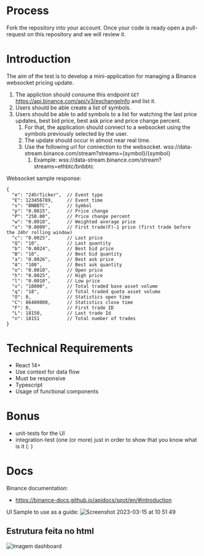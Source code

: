 # Process

Fork the repository into your account. Once your code is ready open a pull-request on this repository and we will review it.

# Introduction

The aim of the test is to develop a mini-application for managing a Binance websocket pricing update.

1. The appliction should consume this endpoint `GET` https://api.binance.com/api/v3/exchangeInfo and list it. 
2. Users should be able create a list of symbols.
3. Users should be able to add symbols to a list for watching the last price updates, best bid price, best ask price and price change percent.
   1. For that, the application should connect to a websocket using the symbols previously selected by the user.
   2. The update should occur in almost near real time.
   3. Use the following url for connection to the websocket. wss://data-stream.binance.com/stream?streams={symbol}/{symbol}
      1. Example: wss://data-stream.binance.com/stream?streams=ethbtc/bnbbtc

Websocket sample response:
```
{
  "e": "24hrTicker",  // Event type
  "E": 123456789,     // Event time
  "s": "BNBBTC",      // Symbol
  "p": "0.0015",      // Price change
  "P": "250.00",      // Price change percent
  "w": "0.0018",      // Weighted average price
  "x": "0.0009",      // First trade(F)-1 price (first trade before the 24hr rolling window)
  "c": "0.0025",      // Last price
  "Q": "10",          // Last quantity
  "b": "0.0024",      // Best bid price
  "B": "10",          // Best bid quantity
  "a": "0.0026",      // Best ask price
  "A": "100",         // Best ask quantity
  "o": "0.0010",      // Open price
  "h": "0.0025",      // High price
  "l": "0.0010",      // Low price
  "v": "10000",       // Total traded base asset volume
  "q": "18",          // Total traded quote asset volume
  "O": 0,             // Statistics open time
  "C": 86400000,      // Statistics close time
  "F": 0,             // First trade ID
  "L": 18150,         // Last trade Id
  "n": 18151          // Total number of trades
}
````

# Technical Requirements

- React 14+
- Use context for data flow
- Must be responsive
- Typescript
- Usage of functional components

# Bonus
- unit-tests for the UI
- integration-test (one (or more) just in order to show that you know what is it (: )

# Docs
  
Binance documentation:
- https://binance-docs.github.io/apidocs/spot/en/#introduction

UI Sample to use as a guide:
![Screenshot 2023-03-15 at 10 51 49](https://user-images.githubusercontent.com/20883536/225329370-30ff8f83-7493-4b91-9ae1-561b6fe6bda3.png)

## Estrutura feita no html
<img src="./test-app/src/assets/dashboard.png" alt="Imagem dashboard">
